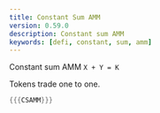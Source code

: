 ```yaml
---
title: Constant Sum AMM
version: 0.59.0
description: Constant sum AMM
keywords: [defi, constant, sum, amm]
---
```


Constant sum AMM `X + Y = K`

Tokens trade one to one.

```rust
{{{CSAMM}}}
```
